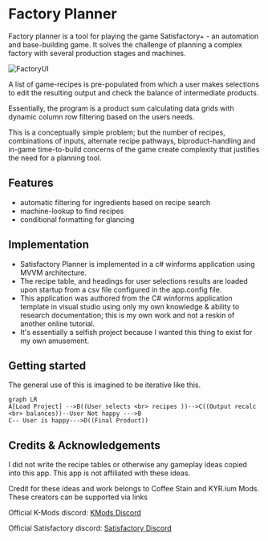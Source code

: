 # Factory Planner

Factory planner is a tool for playing the game Satisfactory+ - an automation and base-building game. It solves the challenge of planning a complex factory with several production stages and machines.

![FactoryUI](https://i.imgur.com/fIu43oR.png)

A list of game-recipes is pre-populated from which a user makes selections to edit the resulting output and check the balance of intermediate products. 

Essentially, the program is a product sum calculating data grids with dynamic column row filtering based on the users needs. 

This is a conceptually simple problem; but the number of recipes, combinations of inputs, alternate recipe pathways, biproduct-handling and in-game time-to-build  concerns of the game create complexity that justifies the need for a planning tool.

## Features


 - automatic filtering for ingredients based on recipe search
 - machine-lookup to find recipes
 - conditional formatting for glancing 

## Implementation

 - Satisfactory Planner is implemented in a c# winforms application
   using MVVM architecture.  
 - The recipe table, and headings for user
   selections  results are loaded upon startup from a csv file
   configured in the app.config file. 
 - This application was authored from the C# winforms application template in visual studio using only my own knowledge & ability to research documentation; this is my own work and not a reskin of another online tutorial. 
 - It's essentially a selfish project because I wanted this thing to exist for my own amusement.

## Getting started

The general use of this is imagined to be iterative like this.
```mermaid
graph LR
A[Load Project] -->B((User selects <br> recipes ))-->C((Output recalc <br> balances))--User Not happy --->B
C-- User is happy--->D((Final Product))
```

## Credits & Acknowledgements

I did not write the recipe tables or otherwise any gameplay ideas copied into this app. 
This app is not affiliated with these ideas.

Credit for these ideas and work belongs to Coffee Stain and KYR.ium Mods. These creators can be supported via links 

Official K-Mods discord: [KMods Discord](https://discord.gg/JsJ9XXWS7Q)

Official Satisfactory discord: [Satisfactory  Discord](https://discord.com/invite/satisfactory)
 


<!--stackedit_data:
eyJoaXN0b3J5IjpbLTkyOTEwMjkyOCwtMjc3NDQ1ODAsLTEyMj
UyMzM2NCw1MTAyMzc3NjYsMjAyMjk4MzExNCwtNDM1MjA1NTAx
LDEwMzY2MjY3MjIsLTYyMDIxNjc5NSwtMzMzODY5NjgxXX0=
-->